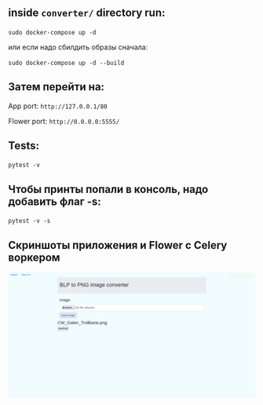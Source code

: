 ## inside `converter/` directory run:

`sudo docker-compose up -d`

или если надо сбилдить образы сначала:

`sudo docker-compose up -d --build`


## Затем перейти на:

App port: `http://127.0.0.1/80`

Flower port: `http://0.0.0.0:5555/`


## Tests:

`pytest -v`

## Чтобы принты попали в консоль, надо добавить флаг -s:

`pytest -v -s`

## Скриншоты приложения и Flower с Celery воркером

![img1](https://github.com/elbroandrew/converter/blob/4ac18bc801a02552d49fdad74427149ac6e60743/examples/Screenshot%202024-08-05%20at%2013-00-44%20BLP%20to%20PNG%20image%20converter%20App.png)
